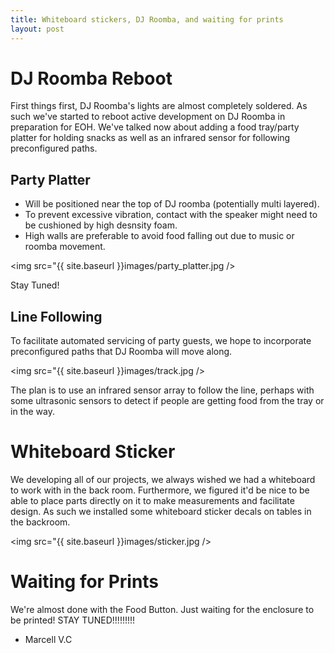 ```yaml
---
title: Whiteboard stickers, DJ Roomba, and waiting for prints
layout: post
---
```


# DJ Roomba Reboot

First things first, DJ Roomba's lights are almost completely 
soldered. As such we've started to reboot active development on 
DJ Roomba in preparation for EOH. We've talked now about adding
a food tray/party platter for holding snacks as well as an 
infrared sensor for following preconfigured paths.

## Party Platter ##

- Will be positioned near the top of DJ roomba (potentially multi 
layered). 
- To prevent excessive vibration, contact with the speaker
might need to be cushioned by high desnsity foam.
- High walls are preferable to avoid food falling out due to music 
or roomba movement.

<img src="{{ site.baseurl }}images/party_platter.jpg />

Stay Tuned!

## Line Following ##

To facilitate automated servicing of party guests, we hope to 
incorporate preconfigured paths that DJ Roomba will move along.

<img src="{{ site.baseurl }}images/track.jpg />

The plan is to use an infrared sensor array to follow the line,
perhaps with some ultrasonic sensors to detect if people are getting 
food from the tray or in the way.

# Whiteboard Sticker

We developing all of our projects, we always wished we had a whiteboard 
to work with in the back room. Furthermore, we figured it'd be nice to
be able to place parts directly on it to make measurements and facilitate
design. As such we installed some whiteboard sticker decals on tables in
the backroom.

<img src="{{ site.baseurl }}images/sticker.jpg />

# Waiting for Prints

We're almost done with the Food Button. Just waiting for the enclosure 
to be printed! STAY TUNED!!!!!!!!!


- Marcell V.C
